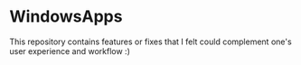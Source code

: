 # WindowsApps
This repository contains features or fixes that I felt could complement one's user experience and workflow :)
